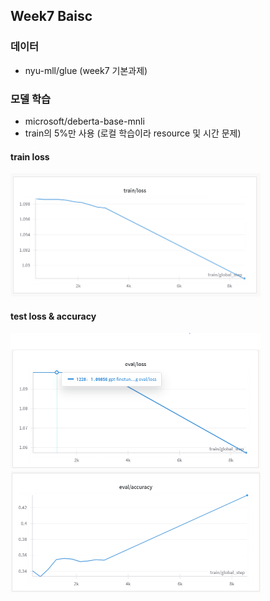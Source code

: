 ## Week7 Baisc 

### 데이터
- nyu-mll/glue (week7 기본과제)

### 모델 학습
- microsoft/deberta-base-mnli
- train의 5%만 사용 (로컬 학습이라 resource 및 시간 문제)

#### train loss
<img src = "image_temp/train_loss.png" width="400px">

#### test loss & accuracy
<img src = "image_temp/eval_loss.png" width="400px"> <img src = "image_temp/eval_accuracy.png" width="400px">
